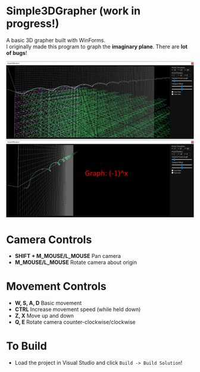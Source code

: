 # Simple3DGrapher (work in progress!)
A basic 3D grapher built with WinForms. \
I originally made this program to graph the **imaginary plane**. There are **lot of bugs**!

<img src="assets/images/1.png">
<img src="assets/images/2.png">

# Camera Controls
- **SHIFT + M_MOUSE/L_MOUSE** Pan camera
- **M_MOUSE/L_MOUSE** Rotate camera about origin

# Movement Controls
- **W, S, A, D** Basic movement
- **CTRL** Increase movement speed (while held down)
- **Z, X** Move up and down
- **Q, E** Rotate camera counter-clockwise/clockwise

# To Build
- Load the project in Visual Studio and click `Build -> Build Solution`!